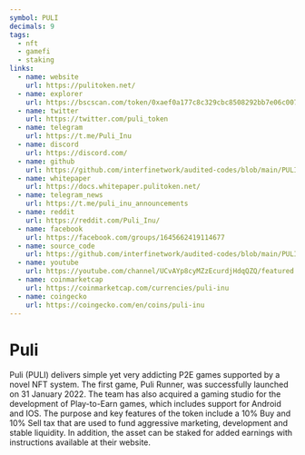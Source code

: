 ```yaml
---
symbol: PULI
decimals: 9
tags:
  - nft
  - gamefi
  - staking
links:
  - name: website
    url: https://pulitoken.net/
  - name: explorer
    url: https://bscscan.com/token/0xaef0a177c8c329cbc8508292bb7e06c00786bbfc
  - name: twitter
    url: https://twitter.com/puli_token
  - name: telegram
    url: https://t.me/Puli_Inu
  - name: discord
    url: https://discord.com/
  - name: github
    url: https://github.com/interfinetwork/audited-codes/blob/main/PULIINU.sol
  - name: whitepaper
    url: https://docs.whitepaper.pulitoken.net/
  - name: telegram_news
    url: https://t.me/puli_inu_announcements
  - name: reddit
    url: https://reddit.com/Puli_Inu/
  - name: facebook
    url: https://facebook.com/groups/1645662419114677
  - name: source_code
    url: https://github.com/interfinetwork/audited-codes/blob/main/PULIINU.sol
  - name: youtube
    url: https://youtube.com/channel/UCvAYp8cyMZzEcurdjHdqQZQ/featured
  - name: coinmarketcap
    url: https://coinmarketcap.com/currencies/puli-inu
  - name: coingecko
    url: https://coingecko.com/en/coins/puli-inu
---
```


# Puli

Puli (PULI) delivers simple yet very addicting P2E games supported by a novel NFT system. The first game, Puli Runner, was successfully launched on 31 January 2022. The team has also acquired a gaming studio for the development of Play-to-Earn games, which includes support for Android and IOS. The purpose and key features of the token include a 10% Buy and 10% Sell tax that are used to fund aggressive marketing, development and stable liquidity. In addition, the asset can be staked for added earnings with instructions available at their website.
